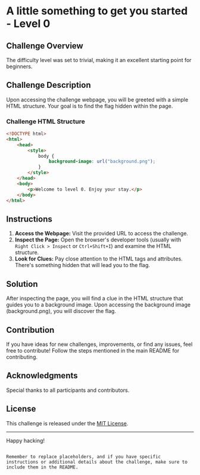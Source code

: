 


# A little something to get you started - Level 0

## Challenge Overview
 The difficulty level was set to trivial, making it an excellent starting point for beginners.

## Challenge Description

Upon accessing the challenge webpage, you will be greeted with a simple HTML structure. Your goal is to find the flag hidden within the page.

### Challenge HTML Structure

```html
<!DOCTYPE html>
<html>
    <head>
        <style>
            body {
                background-image: url("background.png");
            }
        </style>
    </head>
    <body>
        <p>Welcome to level 0. Enjoy your stay.</p>
    </body>
</html>
```

## Instructions

1. **Access the Webpage:** Visit the provided URL to access the challenge.
2. **Inspect the Page:** Open the browser's developer tools (usually with `Right Click > Inspect` or `Ctrl+Shift+I`) and examine the HTML structure.
3. **Look for Clues:** Pay close attention to the HTML tags and attributes. There's something hidden that will lead you to the flag.

## Solution

After inspecting the page, you will find a clue in the HTML structure that guides you to a background image. Upon accessing the background image (background.png), you will discover the flag.


## Contribution

If you have ideas for new challenges, improvements, or find any issues, feel free to contribute! Follow the steps mentioned in the main README for contributing.

## Acknowledgments

Special thanks to all participants and contributors.

## License

This challenge is released under the [MIT License](LICENSE).

---

Happy hacking!
```

Remember to replace placeholders, and if you have specific instructions or additional details about the challenge, make sure to include them in the README.

